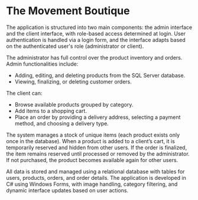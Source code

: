 # The Movement Boutique

The application is structured into two main components: the admin interface and the client interface, with role-based access determined at login. User authentication is handled via a login form, and the interface adapts based on the authenticated user's role (administrator or client).

The administrator has full control over the product inventory and orders. Admin functionalities include:
- Adding, editing, and deleting products from the SQL Server database.
- Viewing, finalizing, or deleting customer orders.

The client can:
- Browse available products grouped by category.
- Add items to a shopping cart.
- Place an order by providing a delivery address, selecting a payment method, and choosing a delivery type.

The system manages a stock of unique items (each product exists only once in the database). When a product is added to a client’s cart, it is temporarily reserved and hidden from other users. If the order is finalized, the item remains reserved until processed or removed by the administrator. If not purchased, the product becomes available again for other users.

All data is stored and managed using a relational database with tables for users, products, orders, and order details. The application is developed in C# using Windows Forms, with image handling, category filtering, and dynamic interface updates based on user actions.
